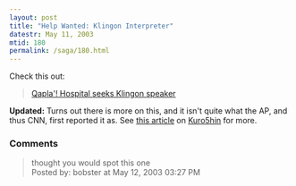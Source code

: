 ```yaml
---
layout: post
title: "Help Wanted: Klingon Interpreter"
datestr: May 11, 2003
mtid: 180
permalink: /saga/180.html
---
```


Check this out:
<blockquote><a href="http://www.cnn.com/2003/US/West/05/10/offbeat.klingon.interpreter/index.html">Qapla'! Hospital seeks Klingon speaker</a></blockquote>

**Updated:** Turns out there is more on this, and it isn't quite what the AP, and thus CNN, first reported it as.  See <a href="http://www.kuro5hin.org/story/2003/5/11/7032/18347">this article</a> on <a href="http://www.kuro5hin.org/">Kuro5hin</a> for more.

### Comments

<blockquote>
thought you would spot this one
<div class="comment-meta">Posted by: bobster at May 12, 2003 03:27 PM</div> </blockquote>

